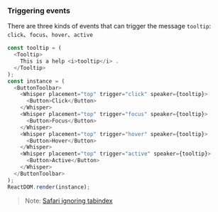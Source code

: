 ### Triggering events

There are three kinds of events that can trigger the message `tooltip`: `click`、`focus`、`hover`、`active`

<!--start-code-->

```js
const tooltip = (
  <Tooltip>
    This is a help <i>tooltip</i> .
  </Tooltip>
);
const instance = (
  <ButtonToolbar>
    <Whisper placement="top" trigger="click" speaker={tooltip}>
      <Button>Click</Button>
    </Whisper>
    <Whisper placement="top" trigger="focus" speaker={tooltip}>
      <Button>Focus</Button>
    </Whisper>
    <Whisper placement="top" trigger="hover" speaker={tooltip}>
      <Button>Hover</Button>
    </Whisper>
    <Whisper placement="top" trigger="active" speaker={tooltip}>
      <Button>Active</Button>
    </Whisper>
  </ButtonToolbar>
);
ReactDOM.render(instance);
```

<!--end-code-->

> Note: [Safari ignoring tabindex](https://stackoverflow.com/questions/1848390/safari-ignoring-tabindex)
